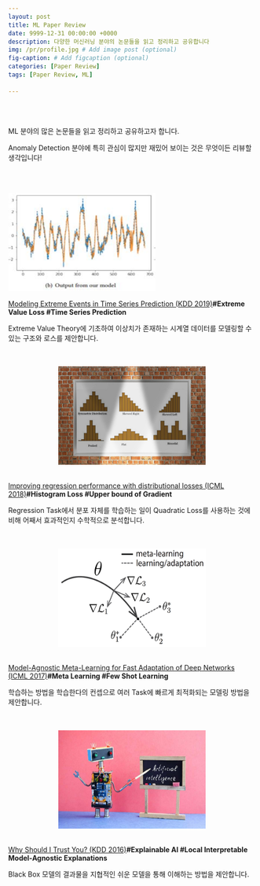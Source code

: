```yaml
---
layout: post
title: ML Paper Review
date: 9999-12-31 00:00:00 +0000
description: 다양한 머신러닝 분야의 논문들을 읽고 정리하고 공유합니다
img: /pr/profile.jpg # Add image post (optional)
fig-caption: # Add figcaption (optional)
categories: [Paper Review]
tags: [Paper Review, ML]

---
```


<br/>

<br/>

ML 분야의 많은 논문들을 읽고 정리하고 공유하고자 합니다.  
  
Anomaly Detection 분야에 특히 관심이 많지만 재밌어 보이는 것은 무엇이든 리뷰할 생각입니다!  
  
<br/>
  
<br/>

<cetner><img src="/assets/img/pr/evl/profile.jpg" width="300" height="200" ></center>
<br/>

[Modeling Extreme Events in Time Series Prediction (KDD 2019)](https://chioni.github.io/EVL)<b>#Extreme Value Loss #Time Series Prediction</b>  
  
Extreme Value Theory에 기초하여 이상치가 존재하는 시계열 데이터를 모델링할 수 있는 구조와 로스를 제안합니다. 
  
<br/>

<br/>

<center><img src="/assets/img/pr/hs/profile.jpg" width="300" height="200"></center>
<br/>

[Improving regression performance with distributional losses (ICML 2018)](https://chioni.github.io/HS)<b>#Histogram Loss #Upper bound of Gradient</b>  
  
Regression Task에서 분포 자체를 학습하는 일이 Quadratic Loss를 사용하는 것에 비해 어째서 효과적인지 수학적으로 분석합니다.  

<br/>

<br/>

<center><img src="/assets/img/pr/maml/profile.jpg" width="300" height="200"></center>
<br/>

[Model-Agnostic Meta-Learning for Fast Adaptation of Deep Networks (ICML 2017)](https://chioni.github.io/MAML)<b>#Meta Learning #Few Shot Learning</b>  
  
학습하는 방법을 학습한다의 컨셉으로 여러 Task에 빠르게 최적화되는 모델링 방법을 제안합니다.  
  
<br/>

<br/>

<center><img src="/assets/img/pr/lime/profile.jpg" width="300" height="200"></center>  
<br/>

[Why Should I Trust You? (KDD 2016)](https://chioni.github.io/LIME)<b>#Explainable AI #Local Interpretable Model-Agnostic Explanations</b>  
  
Black Box 모델의 결과물을 지협적인 쉬운 모델을 통해 이해하는 방법을 제안합니다.  
  
<br/>

<br/>
